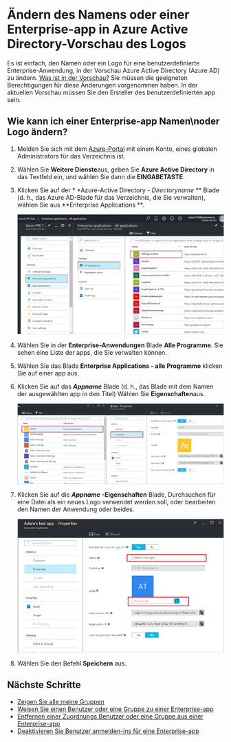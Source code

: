 <properties
    pageTitle="Ändern des Namens oder des Logos eine Enterprise-app in Azure Active Directory-Vorschau | Microsoft Azure"
    description="So ändern Sie den Namen oder eine benutzerdefinierte Enterprise-app in Azure Active Directory-logo"
    services="active-directory"
    documentationCenter=""
    authors="curtand"
    manager="femila"
    editor=""/>

<tags
    ms.service="active-directory"
    ms.workload="identity"
    ms.tgt_pltfrm="na"
    ms.devlang="na"
    ms.topic="article"
    ms.date="09/30/2016"
    ms.author="curtand"/>

# <a name="change-the-name-or-logo-of-an-enterprise-app-in-azure-active-directory-preview"></a>Ändern des Namens oder einer Enterprise-app in Azure Active Directory-Vorschau des Logos

Es ist einfach, den Namen oder ein Logo für eine benutzerdefinierte Enterprise-Anwendung, in der Vorschau Azure Active Directory (Azure AD) zu ändern. [Was ist in der Vorschau?](active-directory-preview-explainer.md) Sie müssen die geeigneten Berechtigungen für diese Änderungen vorgenommen haben. In der aktuellen Vorschau müssen Sie den Ersteller des benutzerdefinierten app sein.

## <a name="how-do-i-change-an-enterprise-apps-name-or-logo"></a>Wie kann ich einer Enterprise-app Namen\noder Logo ändern?

1. Melden Sie sich mit dem [Azure-Portal](https://portal.azure.com) mit einem Konto, eines globalen Administrators für das Verzeichnis ist.

2. Wählen Sie **Weitere Dienste**aus, geben Sie **Azure Active Directory** in das Textfeld ein, und wählen Sie dann die **EINGABETASTE**.

3. Klicken Sie auf der * *Azure-Active Directory - *Directoryname* ** Blade (d. h., das Azure AD-Blade für das Verzeichnis, die Sie verwalten), wählen Sie aus **Enterprise Applications **.

    ![Enterprise-apps öffnen](./media/active-directory-coreapps-change-app-logo-azure-portal/open-enterprise-apps.png)

4. Wählen Sie in der **Enterprise-Anwendungen** Blade **Alle Programme**. Sie sehen eine Liste der apps, die Sie verwalten können.

5. Wählen Sie das Blade **Enterprise Applications - alle Programme** klicken Sie auf einer app aus.

6. Klicken Sie auf das ***Appname*** Blade (d. h., das Blade mit dem Namen der ausgewählten app in den Titel) Wählen Sie **Eigenschaften**aus.

    ![Der Befehl ' Eigenschaften ' auswählen](./media/active-directory-coreapps-change-app-logo-azure-portal/select-app.png)

7. Klicken Sie auf die ***Appname*** **-Eigenschaften** Blade, Durchsuchen für eine Datei als ein neues Logo verwendet werden soll, oder bearbeiten den Namen der Anwendung oder beides.

    ![Ändern des app-Logos oder Nameproperties-Befehls](./media/active-directory-coreapps-change-app-logo-azure-portal/change-logo.png)

8. Wählen Sie den Befehl **Speichern** aus.

## <a name="next-steps"></a>Nächste Schritte

- [Zeigen Sie alle meine Gruppen](active-directory-groups-view-azure-portal.md)
- [Weisen Sie einen Benutzer oder eine Gruppe zu einer Enterprise-app](active-directory-coreapps-assign-user-azure-portal.md)
- [Entfernen einer Zuordnungs Benutzer oder eine Gruppe aus einer Enterprise-app](active-directory-coreapps-remove-assignment-azure-portal.md)
- [Deaktivieren Sie Benutzer anmelden-ins für eine Enterprise-app](active-directory-coreapps-disable-app-azure-portal.md)

